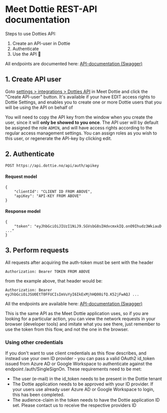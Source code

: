 # Meet Dottie REST-API documentation

Steps to use Dotties API:
1. Create an API-user in Dottie
2. Authenticate
3. Use the API 🚀

All endpoints are documented here: [API-documentation (Swagger)](https://api.dottie.no/swagger/index.html)

## 1. Create API user

Goto [settings > integrations > Dotties API](https://app.dottie.no/settings/integrations/api) in Meet Dottie and click the "Create API-user" button. It's available if your have EDIT access rights to Dottie Settings, and enables you to create one or more Dottie users that you will be using the API on behalf of

You will need to copy the API key from the window when you create the user, since it will **only be showed to you once**. The API user will by default be assigned the role `ADMIN`, and will have access rights according to the regular access management settings. You can assign roles as you wish to this user, or regenerate the API-key by clicking edit.

## 2. Authenticate

```POST https://api.dottie.no/api/auth/apikey```

#### Request model

```
{
    "clientId": "CLIENT ID FROM ABOVE",
    "apiKey": "API-KEY FROM ABOVE"
}
```

#### Response model

```
{
    "token": "eyJhbGciOiJIUzI1NiJ9.SGVsbG8sIHdvcmxkIQ.onO9Ihudz3WkiauD ..."
}
```

## 3. Perform requests

All requests after acquiring the auth-token must be sent with the header

```Authorization: Bearer TOKEN FROM ABOVE```

from the example above, that header would be:

```Authorization: Bearer eyJhbGciOiJSU0EtT0FFUCIsImVuYyI6IkExMjhHQ00ifQ.K52jFwAQJ ...```


All the endpoints are available here: [API-documentation (Swagger)](https://api.dottie.no/swagger/index.html)

This is the same API as the Meet Dottie application uses, so if you are looking for a particular action, you can view the network requests in your browser (developer tools) and imitate what you see there, just remember to use the token from this flow, and not the one in the browser.

### Using other credentials
If you don't want to use client credentials as this flow describes, and instead use your own ID provider - you can pass a valid OAuth2 id_token issued from Azure AD or Google Workspace to authenticate against the endpoint /auth/SingleSignOn. These requirements need to be met:
- The user (e-mail) in the id_token needs to be present in the Dottie tenant
- The Dottie application needs to be approved with your ID provider. If your users use already user Azure AD or Google Workspace to login, this has been completed.
- The audience-claim in the token needs to have the Dottie application ID set. Please contact us to receive the respective providers ID
